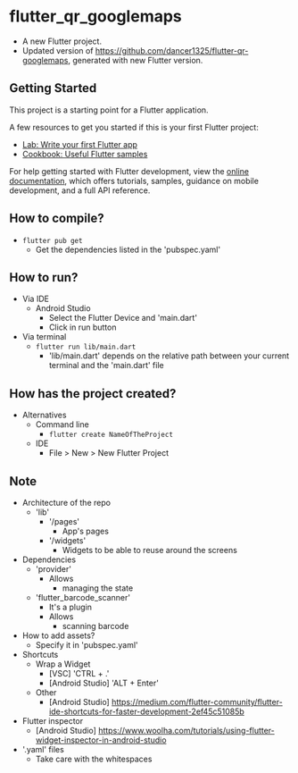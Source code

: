 # flutter_qr_googlemaps

* A new Flutter project.
* Updated version of https://github.com/dancer1325/flutter-qr-googlemaps, generated with new Flutter version.

## Getting Started

This project is a starting point for a Flutter application.

A few resources to get you started if this is your first Flutter project:

- [Lab: Write your first Flutter app](https://docs.flutter.dev/get-started/codelab)
- [Cookbook: Useful Flutter samples](https://docs.flutter.dev/cookbook)

For help getting started with Flutter development, view the
[online documentation](https://docs.flutter.dev/), which offers tutorials,
samples, guidance on mobile development, and a full API reference.

## How to compile?
* `flutter pub get`
    * Get the dependencies listed in the 'pubspec.yaml'

## How to run?
* Via IDE
    * Android Studio
        * Select the Flutter Device and 'main.dart'
        * Click in run button
* Via terminal
    * `flutter run lib/main.dart`
        * 'lib/main.dart' depends on the relative path between your current terminal and the 'main.dart' file

## How has the project created?
* Alternatives
    * Command line
        * `flutter create NameOfTheProject`
    * IDE
        * File > New > New Flutter Project

## Note
* Architecture of the repo
    * 'lib'
        * '/pages'
            * App's pages
        * '/widgets'
            * Widgets to be able to reuse around the screens
* Dependencies
    * 'provider'
        * Allows
            * managing the state
    * 'flutter_barcode_scanner'
        * It's a plugin
        * Allows
            * scanning barcode
* How to add assets?
    * Specify it in 'pubspec.yaml'
* Shortcuts
    * Wrap a Widget
        * [VSC] 'CTRL + .'
        * [Android Studio] 'ALT + Enter'
    * Other
        * [Android Studio] https://medium.com/flutter-community/flutter-ide-shortcuts-for-faster-development-2ef45c51085b
* Flutter inspector
    * [Android Studio] https://www.woolha.com/tutorials/using-flutter-widget-inspector-in-android-studio
* '.yaml' files
    * Take care with the whitespaces